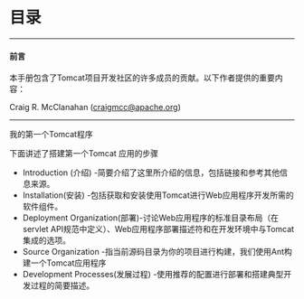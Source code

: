 # 目录

---

#### 前言

本手册包含了Tomcat项目开发社区的许多成员的贡献。以下作者提供的重要内容：

Craig R. McClanahan \(craigmcc@apache.org\)

---

我的第一个Tomcat程序

 下面讲述了搭建第一个Tomcat 应用的步骤

* Introduction \(介绍\) -简要介绍了这里所介绍的信息，包括链接和参考其他信息来源。
* Installation\(安装\)   -包括获取和安装使用Tomcat进行Web应用程序开发所需的软件组件。
* Deployment Organization\(部署\)-讨论Web应用程序的标准目录布局（在servlet API规范中定义）、Web应用程序部署描述符和在开发环境中与Tomcat集成的选项。
* Source Organization -指当前源码目录为你的项目进行构建，我们使用Ant构建一个Tomcat应用程序
* Development Processes\(发展过程\) -使用推荐的配置进行部署和搭建典型开发过程的简要描述。



